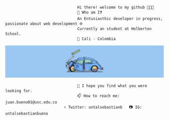                                     Hi there! welcome to my github 👨🏻‍💻
                                    🔻 Who am I❓
                                    An Entusiasthic developer in progress, passionate about web development 🌐
                                    Currently an student at Holberton School.
                                    📍 Cali - Colombia
![An image is suposed to be here... Sorry](https://github.com/sebastianbm9507/repostuff/blob/master/262E0BF8-808B-4A9C-8666-E4A11FDF8B20-5374-000003D1117DF55B%202.jpg)

                                    🎈 I hope you find what you were looking for.
                                    📫 How to reach me: juan.bueno01@usc.edu.co
                              ⚡️ Twitter: untalsebastianb   📷 IG: untalsebastianbueno
               
                                     

<!--
**sebastianbm9507/sebastianbm9507** is a ✨ _special_ ✨ repository because its `README.md` (this file) appears on your GitHub profile.

Here are some ideas to get you started:

- 🔭 I’m currently working on ...
- 🌱 I’m currently learning ...
- 👯 I’m looking to collaborate on ...
- 🤔 I’m looking for help with ...
- 💬 Ask me about ...
- 📫 How to reach me: ...
- 😄 Pronouns: ...
- ⚡ Fun fact: ...
-->
